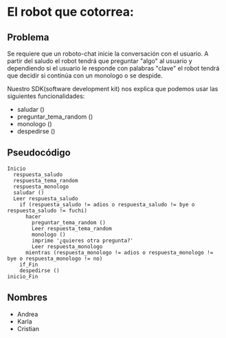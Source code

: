 # El robot que cotorrea:

## Problema  
Se requiere que un roboto-chat inicie la conversación con el usuario. A partir del saludo el robot tendrá que preguntar "algo" al usuario y dependiendo si el usuario le responde con palabras "clave" el robot tendrá que decidir si continúa con un monologo o se despide.

Nuestro SDK(software development kit) nos explica que podemos usar las siguientes funcionalidades:

* saludar ()  
* preguntar_tema_random ()  
* monologo ()  
* despedirse ()  

## Pseudocódigo  
```
Inicio
  respuesta_saludo
  respuesta_tema_random
  respuesta_monologo
  saludar ()
  Leer respuesta_saludo
    if (respuesta_saludo != adios o respuesta_saludo != bye o respuesta_saludo != fuchi)
      hacer
        preguntar_tema_random ()
        Leer respuesta_tema_random
        monologo ()
        imprime '¿quieres otra pregunta?'
        Leer respuesta_monologo
      mientras (respuesta_monologo != adios o respuesta_monologo != bye o respuesta_monologo != no)
    if_Fin
    despedirse ()
inicio_Fin
```
## Nombres  
* Andrea
* Karla
* Cristian
